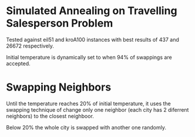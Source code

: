 # Simulated Annealing on Travelling Salesperson Problem

Tested against eil51 and kroA100 instances with best results of 437 and 26672 respectively.

Initial temperature is dynamically set to when 94% of swappings are accepted.

# Swapping Neighbors
Until the temperature reaches 20% of initial temperature, it uses the swapping technique of change only one neighbor (each city has 2 diferrent neighbors) to the closest neighboor.

Below 20% the whole city is swapped with another one randomly.
